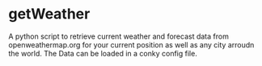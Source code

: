 # getWeather
A python script to retrieve current weather and forecast data from openweathermap.org for your current position as well as any city arroudn the world. The Data can be loaded in a conky config file.
